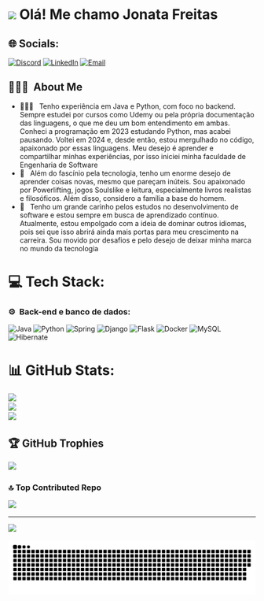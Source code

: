 <h1><img src="https://raw.githubusercontent.com/JonataFreitas/JonataFreitas/master/hi.gif" height="30px" style="color:white;"/>  Olá! Me chamo Jonata Freitas</h1> 

## 🌐 Socials:
[![Discord](https://img.shields.io/badge/Discord-%237289DA.svg?logo=discord&logoColor=white)](https://discord.com/users/788895222024765441)  [![LinkedIn](https://img.shields.io/badge/LinkedIn-%230077B5.svg?logo=linkedin&logoColor=white)](https://www.linkedin.com/in/jonatadev)  [![Email](https://img.shields.io/badge/Email-D14836?logo=gmail&logoColor=white)](mailto:jonatasaple@gmail.com)  


</p>

<h2> 👨🏻‍💻 &nbsp;About Me </h2>

- 👨🏻‍💻 &nbsp; Tenho experiência em Java e Python, com foco no backend. Sempre estudei por cursos como Udemy ou pela própria documentação das linguagens, o que me deu um bom entendimento em ambas. Conheci a programação em 2023 estudando Python, mas acabei pausando. Voltei em 2024 e, desde então, estou mergulhado no código, apaixonado por essas linguagens. Meu desejo é aprender e compartilhar minhas experiências, por isso iniciei minha faculdade de Engenharia de Software
- 🚀 &nbsp; Além do fascínio pela tecnologia, tenho um enorme desejo de aprender coisas novas, mesmo que pareçam inúteis. Sou apaixonado por Powerlifting, jogos Soulslike e leitura, especialmente livros realistas e filosóficos. Além disso, considero a família a base do homem. 
- 🖤 &nbsp; Tenho um grande carinho pelos estudos no desenvolvimento de software e estou sempre em busca de aprendizado contínuo. Atualmente, estou empolgado com a ideia de dominar outros idiomas, pois sei que isso abrirá ainda mais portas para meu crescimento na carreira. Sou movido por desafios e pelo desejo de deixar minha marca no mundo da tecnologia

# 💻 Tech Stack:
<h3>⚙️ &nbsp;Back-end e banco de dados:</h3>
<p>

![Java](https://img.shields.io/badge/Java-007396?style=for-the-badge&logo=coffeescript&logoColor=white)  ![Python](https://img.shields.io/badge/Python-3670A0?style=for-the-badge&logo=python&logoColor=ffdd54)  ![Spring](https://img.shields.io/badge/Spring-%236DB33F.svg?style=for-the-badge&logo=spring&logoColor=white)   ![Django](https://img.shields.io/badge/Django-%23092E20.svg?style=for-the-badge&logo=django&logoColor=white)   ![Flask](https://img.shields.io/badge/Flask-%23000.svg?style=for-the-badge&logo=flask&logoColor=white)   ![Docker](https://img.shields.io/badge/Docker-%230db7ed.svg?style=for-the-badge&logo=docker&logoColor=white)  ![MySQL](https://img.shields.io/badge/MySQL-4479A1.svg?style=for-the-badge&logo=mysql&logoColor=white)  ![Hibernate](https://img.shields.io/badge/Hibernate-59666C?style=for-the-badge&logo=hibernate&logoColor=white)  

# 📊 GitHub Stats:
![](https://github-readme-stats.vercel.app/api?username=devJonatas06&theme=dark&hide_border=false&include_all_commits=false&count_private=false)<br/>
![](https://github-readme-streak-stats.herokuapp.com/?user=devJonatas06&theme=dark&hide_border=false)<br/>
![](https://github-readme-stats.vercel.app/api/top-langs/?username=devJonatas06&theme=dark&hide_border=false&include_all_commits=false&count_private=false&layout=compact)

## 🏆 GitHub Trophies
![](https://github-profile-trophy.vercel.app/?username=devJonatas06&theme=dark&no-frame=false&no-bg=true&margin-w=4)

### 🔝 Top Contributed Repo
![](https://github-contributor-stats.vercel.app/api?username=devJonatas06&limit=5&theme=dark&combine_all_yearly_contributions=true)

---
[![](https://visitcount.itsvg.in/api?id=devJonatas06&icon=0&color=0)](https://visitcount.itsvg.in)

<picture>
  <source media="(prefers-color-scheme: dark)" srcset="https://raw.githubusercontent.com/devJonatas06/devJonatas06/output/github-snake-dark.svg" />
  <source media="(prefers-color-scheme: light)" srcset="https://raw.githubusercontent.com/devJonatas06/devJonatas06/output/github-snake.svg" />
  <img alt="github-snake" src="https://raw.githubusercontent.com/devJonatas06/devJonatas06/output/github-snake.svg" />
</picture>


